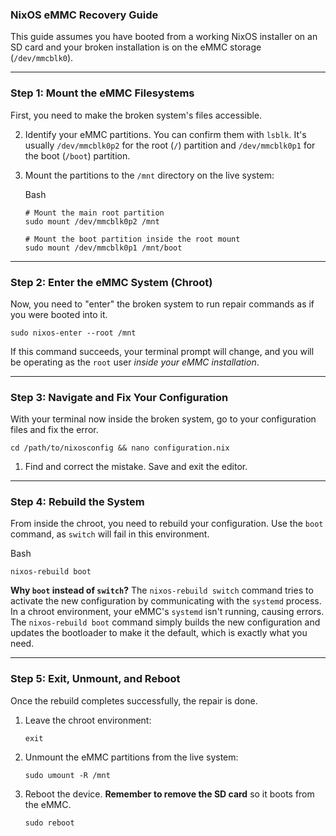 
### **NixOS eMMC Recovery Guide** 

This guide assumes you have booted from a working NixOS installer on an SD card and your broken installation is on the eMMC storage (`/dev/mmcblk0`).

---

### Step 1: Mount the eMMC Filesystems

First, you need to make the broken system's files accessible.
    
2. Identify your eMMC partitions. You can confirm them with `lsblk`. It's usually `/dev/mmcblk0p2` for the root (`/`) partition and `/dev/mmcblk0p1` for the boot (`/boot`) partition.
    
3. Mount the partitions to the `/mnt` directory on the live system:
    
    Bash
    
    ```
    # Mount the main root partition
    sudo mount /dev/mmcblk0p2 /mnt
    
    # Mount the boot partition inside the root mount
    sudo mount /dev/mmcblk0p1 /mnt/boot
    ```
    

---

### Step 2: Enter the eMMC System (Chroot)

Now, you need to "enter" the broken system to run repair commands as if you were booted into it. 

```
sudo nixos-enter --root /mnt
```

If this command succeeds, your terminal prompt will change, and you will be operating as the `root` user _inside your eMMC installation_.

---

###  Step 3: Navigate and Fix Your Configuration

With your terminal now inside the broken system, go to your configuration files and fix the error.
    
    
    cd /path/to/nixosconfig && nano configuration.nix
    
    
1. Find and correct the mistake. Save and exit the editor.
    

---

### Step 4: Rebuild the System

 From inside the chroot, you need to rebuild your configuration. Use the `boot` command, as `switch` will fail in this environment.

Bash

```
nixos-rebuild boot
```

**Why `boot` instead of `switch`?** The `nixos-rebuild switch` command tries to activate the new configuration by communicating with the `systemd` process. In a chroot environment, your eMMC's `systemd` isn't running, causing errors. The `nixos-rebuild boot` command simply builds the new configuration and updates the bootloader to make it the default, which is exactly what you need.

---

### Step 5: Exit, Unmount, and Reboot

Once the rebuild completes successfully, the repair is done.

1. Leave the chroot environment:
    
    ```
    exit
    ```
    
1. Unmount the eMMC partitions from the live system:
    
    ```
    sudo umount -R /mnt
    ```
    
1. Reboot the device. **Remember to remove the SD card** so it boots from the eMMC.
    
    ```
    sudo reboot
    ```